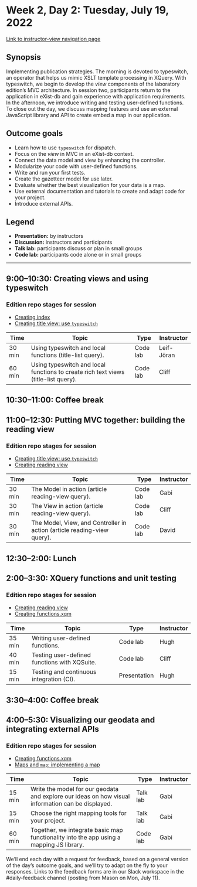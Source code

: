 # Week 2, Day 2: Tuesday, July 19, 2022
[Link to instructor-view navigation page](../daily_instructor_view.md)

## Synopsis

Implementing publication strategies. The morning is devoted to typeswitch, an
                operator that helps us mimic XSLT template processing in XQuery. With typeswitch, we
                begin to develop the *view* components of the laboratory edition’s MVC architecture.
                In session two, participants return to the application in eXist-db and gain
                experience with application requirements. In the afternoon, we introduce writing and
                testing user-defined functions. To close out the day, we discuss mapping features
                and use an external JavaScript library and API to create embed a map in our
                application.

## Outcome goals
* Learn how to use `typeswitch` for dispatch.
* Focus on the *view* in MVC in an eXist-db context.
* Connect the data model and view by enhancing the controller.
* Modularize your code with user-defined functions.
* Write and run your first tests.
* Create the gazetteer model for use later.
* Evaluate whether the best visualization for your data is a map.
* Use external documentation and tutorials to create and adapt code for your project.
* Introduce external APIs.

## Legend

* **Presentation:** by instructors
* **Discussion:** instructors and participants
* **Talk lab:** participants discuss or plan in small groups
* **Code lab:** participants code alone or in small groups

* * *
## 9:00–10:30: Creating views and using typeswitch

### Edition repo stages for session

* [Creating index](https://github.com/Pittsburgh-NEH-Institute/placeholder)
* [Creating title view: use `typeswitch`](https://github.com/Pittsburgh-NEH-Institute/placeholder)

Time | Topic | Type | Instructor
---- | ---- | ---- | ---- 
30 min | Using typeswitch and local functions (title-list query). | Code lab|Leif-Jöran
60 min | Using typeswitch and local functions to create rich text views (title-list query). | Code lab|Cliff

## 10:30–11:00: Coffee break

## 11:00–12:30: Putting MVC together: building the reading view

### Edition repo stages for session

* [Creating title view: use `typeswitch`](https://github.com/Pittsburgh-NEH-Institute/placeholder)
* [Creating reading view](https://github.com/Pittsburgh-NEH-Institute/placeholder)

Time | Topic | Type | Instructor
---- | ---- | ---- | ---- 
30 min | The Model in action (article reading-view query). | Code lab|Gabi
30 min | The View in action (article reading-view query). | Code lab|Cliff
30 min | The Model, View, and Controller in action (article reading-view query). | Code lab|David

## 12:30–2:00: Lunch

## 2:00–3:30: XQuery functions and unit testing

### Edition repo stages for session

* [Creating reading view](https://github.com/Pittsburgh-NEH-Institute/placeholder)
* [Creating functions.xqm](https://github.com/Pittsburgh-NEH-Institute/placeholder)

Time | Topic | Type | Instructor
---- | ---- | ---- | ---- 
35 min | Writing user-defined functions. | Code lab|Hugh
40 min | Testing user-defined functions with XQSuite. | Code lab|Cliff
15 min | Testing and continuous integration (CI). | Presentation|Hugh

## 3:30–4:00: Coffee break

## 4:00–5:30: Visualizing our geodata and integrating external APIs

### Edition repo stages for session

* [Creating functions.xqm](https://github.com/Pittsburgh-NEH-Institute/placeholder)
* [Maps and `map`: implementing a map](https://github.com/Pittsburgh-NEH-Institute/placeholder)

Time | Topic | Type | Instructor
---- | ---- | ---- | ---- 
15 min | Write the model for our geodata and explore our ideas on how visual information can be displayed. | Talk lab|Gabi
15 min | Choose the right mapping tools for your project. | Talk lab|Gabi
60 min | Together, we integrate basic map functionality into the app using a mapping JS library. | Code lab|Gabi

We’ll end each day with a request for feedback, based on a general version of the day’s outcome goals, and we’ll try to adapt on the fly to your responses. Links to the feedback forms are in our Slack workspace in the #daily-feedback channel (posting from Mason on Mon, July 11).